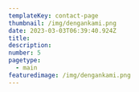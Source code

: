 ```yaml
---
templateKey: contact-page
thumbnail: /img/dengankami.png
date: 2023-03-03T06:39:40.924Z
title: 
description: 
number: 5
pagetype:
  - main
featuredimage: /img/dengankami.png
---
```

